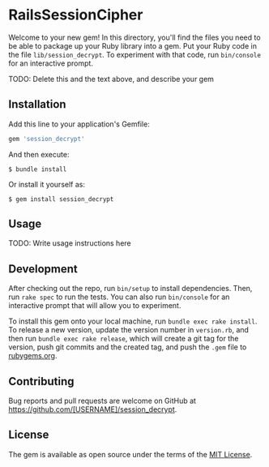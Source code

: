 # RailsSessionCipher

Welcome to your new gem! In this directory, you'll find the files you need to be able to package up your Ruby library into a gem. Put your Ruby code in the file `lib/session_decrypt`. To experiment with that code, run `bin/console` for an interactive prompt.

TODO: Delete this and the text above, and describe your gem

## Installation

Add this line to your application's Gemfile:

```ruby
gem 'session_decrypt'
```

And then execute:

    $ bundle install

Or install it yourself as:

    $ gem install session_decrypt

## Usage

TODO: Write usage instructions here

## Development

After checking out the repo, run `bin/setup` to install dependencies. Then, run `rake spec` to run the tests. You can also run `bin/console` for an interactive prompt that will allow you to experiment.

To install this gem onto your local machine, run `bundle exec rake install`. To release a new version, update the version number in `version.rb`, and then run `bundle exec rake release`, which will create a git tag for the version, push git commits and the created tag, and push the `.gem` file to [rubygems.org](https://rubygems.org).

## Contributing

Bug reports and pull requests are welcome on GitHub at https://github.com/[USERNAME]/session_decrypt.

## License

The gem is available as open source under the terms of the [MIT License](https://opensource.org/licenses/MIT).
